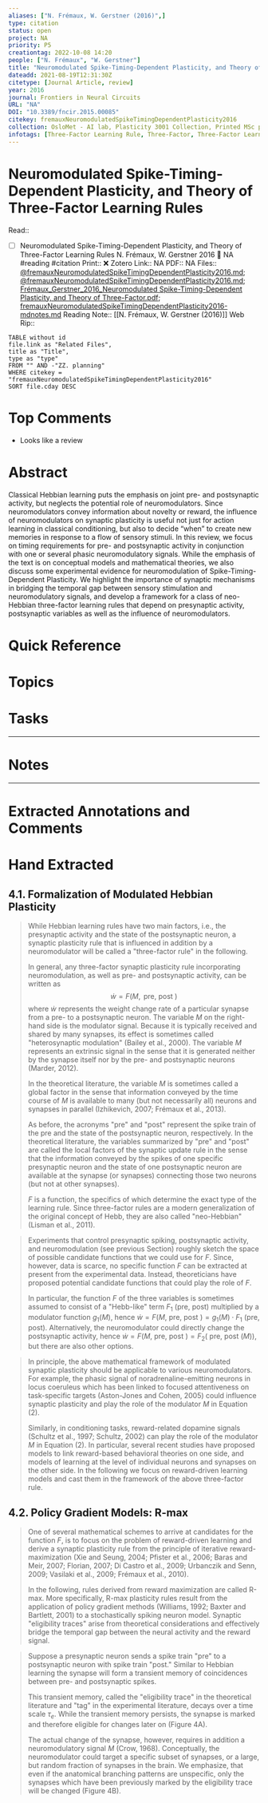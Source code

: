 ```yaml
---
aliases: ["N. Frémaux, W. Gerstner (2016)",]
type: citation
status: open
project: NA
priority: P5
creationtag: 2022-10-08 14:20
people: ["N. Frémaux", "W. Gerstner"]
title: "Neuromodulated Spike-Timing-Dependent Plasticity, and Theory of Three-Factor Learning Rules"
dateadd: 2021-08-19T12:31:30Z
citetype: [Journal Article, review]
year: 2016
journal: Frontiers in Neural Circuits
URL: "NA"
DOI: "10.3389/fncir.2015.00085"
citekey: fremauxNeuromodulatedSpikeTimingDependentPlasticity2016
collection: OsloMet - AI lab, Plasticity 3001 Collection, Printed MSc papers
infotags: [Three-Factor Learning Rule, Three-Factor, Three-Factor Learning, Three-Factor Hebbian Learning, Neo-Hebbian Learning, review, STDP, hebbian, elgibility trace]
---
```


# Neuromodulated Spike-Timing-Dependent Plasticity, and Theory of Three-Factor Learning Rules
Read:: 
- [ ] Neuromodulated Spike-Timing-Dependent Plasticity, and Theory of Three-Factor Learning Rules N. Frémaux, W. Gerstner 2016 🛫 NA #reading #citation
Print::  ❌
Zotero Link:: NA
PDF:: NA
Files:: [@fremauxNeuromodulatedSpikeTimingDependentPlasticity2016.md](file:///G:%5CMy%20Drive%5CObsidian%5CObsidian%5CCharlie%20Vault%5CCitations%5C@fremauxNeuromodulatedSpikeTimingDependentPlasticity2016.md); [@fremauxNeuromodulatedSpikeTimingDependentPlasticity2016.md](file:////home/Mike/Insync/m@tarlton.info/Google%20Drive/05.%20Obsidian/Obsidian/oslomet/Zotero%20Papers/@fremauxNeuromodulatedSpikeTimingDependentPlasticity2016.md); [Frémaux_Gerstner_2016_Neuromodulated Spike-Timing-Dependent Plasticity, and Theory of Three-Factor.pdf](file:////Users/michaejt/Insync/m@tarlton.info/Google%20Drive/Fr%C3%A9maux_Gerstner_2016_Neuromodulated%20Spike-Timing-Dependent%20Plasticity,%20and%20Theory%20of%20Three-Factor.pdf); [fremauxNeuromodulatedSpikeTimingDependentPlasticity2016-mdnotes.md](file:////home/Mike/Insync/m@tarlton.info/Google%20Drive/05.%20Obsidian/Obsidian/oslomet/Zotero%20Papers/fremauxNeuromodulatedSpikeTimingDependentPlasticity2016-mdnotes.md)
Reading Note:: [[N. Frémaux, W. Gerstner (2016)]]
Web Rip:: 

```dataview
TABLE without id
file.link as "Related Files",
title as "Title",
type as "type"
FROM "" AND -"ZZ. planning"
WHERE citekey = "fremauxNeuromodulatedSpikeTimingDependentPlasticity2016" 
SORT file.cday DESC
```
# Top Comments
- Looks like a review

# Abstract
Classical Hebbian learning puts the emphasis on joint pre- and postsynaptic activity, but neglects the potential role of neuromodulators. Since neuromodulators convey information about novelty or reward, the influence of neuromodulators on synaptic plasticity is useful not just for action learning in classical conditioning, but also to decide “when” to create new memories in response to a flow of sensory stimuli. In this review, we focus on timing requirements for pre- and postsynaptic activity in conjunction with one or several phasic neuromodulatory signals. While the emphasis of the text is on conceptual models and mathematical theories, we also discuss some experimental evidence for neuromodulation of Spike-Timing-Dependent Plasticity. We highlight the importance of synaptic mechanisms in bridging the temporal gap between sensory stimulation and neuromodulatory signals, and develop a framework for a class of neo-Hebbian three-factor learning rules that depend on presynaptic activity, postsynaptic variables as well as the influence of neuromodulators.

# Quick Reference




# Topics


# Tasks


----
# Notes


----
# Extracted Annotations and Comments


# Hand Extracted
## 4.1. Formalization of Modulated Hebbian Plasticity
> While Hebbian learning rules have two main factors, i.e., the presynaptic activity and the state of the postsynaptic neuron, a synaptic plasticity rule that is influenced in addition by a neuromodulator will be called a "three-factor rule" in the following.
>  
>  In general, any three-factor synaptic plasticity rule incorporating neuromodulation, as well as pre- and postsynaptic activity, can be written as
> $$
\dot{w}=F(M, \text { pre, post })
$$
> where $\dot{w}$ represents the weight change rate of a particular synapse from a pre- to a postsynaptic neuron. The variable $M$ on the right-hand side is the modulator signal. Because it is typically received and shared by many synapses, its effect is sometimes called "heterosynaptic modulation" (Bailey et al., 2000). 
> The variable $M$ represents an extrinsic signal in the sense that it is generated neither by the synapse itself nor by the pre- and postsynaptic neurons (Marder, 2012). 
> 
> In the theoretical literature, the variable $M$ is sometimes called a global factor in the sense that information conveyed by the time course of $M$ is available to many (but not necessarily all) neurons and synapses in parallel (Izhikevich, 2007; Frémaux et al., 2013). 
> 
> As before, the acronyms "pre" and "post" represent the spike train of the pre and the state of the postsynaptic neuron, respectively. In the theoretical literature, the variables summarized by "pre" and "post" are called the local factors of the synaptic update rule in the sense that the information conveyed by the spikes of one specific presynaptic neuron and the state of one postsynaptic neuron are available at the synapse (or synapses) connecting those two neurons (but not at other synapses). 
> 
> $F$ is a function, the specifics of which determine the exact type of the learning rule. Since three-factor rules are a modern generalization of the original concept of Hebb, they are also called "neo-Hebbian" (Lisman et al., 2011).

> Experiments that control presynaptic spiking, postsynaptic activity, and neuromodulation (see previous Section) roughly sketch the space of possible candidate functions that we could use for $F$. Since, however, data is scarce, no specific function $F$ can be extracted at present from the experimental data. Instead, theoreticians have proposed potential candidate functions that could play the role of $F$. 
> 
> In particular, the function $F$ of the three variables is sometimes assumed to consist of a "Hebb-like" term $F_1$ (pre, post) multiplied by a modulator function $g_1(M)$, 
> hence $\dot{w}=F(M$, pre, post $)=g_1(M) \cdot F_1$ (pre, post). 
> Alternatively, the neuromodulator could directly change the postsynaptic activity, hence $\dot{w}=F(M$, pre, post $)=F_2($ pre, post $(M))$, but there are also other options.

> In principle, the above mathematical framework of modulated synaptic plasticity should be applicable to various neuromodulators. For example, the phasic signal of noradrenaline-emitting neurons in locus coeruleus which has been linked to focused attentiveness on task-specific targets (Aston-Jones and Cohen, 2005) could influence synaptic plasticity and play the role of the modulator $M$ in Equation (2).
>  
>  Similarly, in conditioning tasks, reward-related dopamine signals (Schultz et al., 1997; Schultz, 2002) can play the role of the modulator $M$ in Equation (2). In particular, several recent studies have proposed models to link reward-based behavioral theories on one side, and models of learning at the level of individual neurons and synapses on the other side. In the following we focus on reward-driven learning models and cast them in the framework of the above three-factor rule.

## 4.2. Policy Gradient Models: R-max
> One of several mathematical schemes to arrive at candidates for the function $F$, is to focus on the problem of reward-driven learning and derive a synaptic plasticity rule from the principle of iterative reward-maximization (Xie and Seung, 2004; Pfister et al., 2006; Baras and Meir, 2007; Florian, 2007; Di Castro et al., 2009; Urbanczik and Senn, 2009; Vasilaki et al., 2009; Frémaux et al., 2010). 
> 
> In the following, rules derived from reward maximization are called R-max. More specifically, R-max plasticity rules result from the application of policy gradient methods (Williams, 1992; Baxter and Bartlett, 2001) to a stochastically spiking neuron model. Synaptic "eligibility traces" arise from theoretical considerations and effectively bridge the temporal gap between the neural activity and the reward signal.

> Suppose a presynaptic neuron sends a spike train "pre" to a postsynaptic neuron with spike train "post." Similar to Hebbian learning the synapse will form a transient memory of coincidences between pre- and postsynaptic spikes. 
> 
> This transient memory, called the "eligibility trace" in the theoretical literature and "tag" in the experimental literature, decays over a time scale $\tau_e$. While the transient memory persists, the synapse is marked and therefore eligible for changes later on (Figure 4A). 
> 
> The actual change of the synapse, however, requires in addition a neuromodulatory signal $M$ (Crow, 1968). Conceptually, the neuromodulator could target a specific subset of synapses, or a large, but random fraction of synapses in the brain. We emphasize, that even if the anatomical branching patterns are unspecific, only the synapses which have been previously marked by the eligibility trace will be changed (Figure 4B).